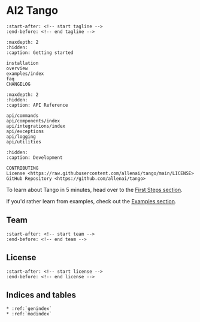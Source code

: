 # **AI2 Tango**

```{include} ../../README.md
:start-after: <!-- start tagline -->
:end-before: <!-- end tagline -->
```

```{toctree}
:maxdepth: 2
:hidden:
:caption: Getting started

installation
overview
examples/index
faq
CHANGELOG
```

```{toctree}
:maxdepth: 2
:hidden:
:caption: API Reference

api/commands
api/components/index
api/integrations/index
api/exceptions
api/logging
api/utilities
```

```{toctree}
:hidden:
:caption: Development

CONTRIBUTING
License <https://raw.githubusercontent.com/allenai/tango/main/LICENSE>
GitHub Repository <https://github.com/allenai/tango>
```

To learn about Tango in 5 minutes, head over to the [First Steps section](first_steps).

If you'd rather learn from examples, check out the [Examples section](examples/index).

## Team

```{include} ../../README.md
:start-after: <!-- start team -->
:end-before: <!-- end team -->
```

## License

```{include} ../../README.md
:start-after: <!-- start license -->
:end-before: <!-- end license -->
```

## Indices and tables

```{eval-rst}
* :ref:`genindex`
* :ref:`modindex`
```
